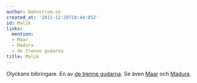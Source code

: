 ```yaml
---
author: Wahnstrom.se
created_at: '2011-12-28T18:44:05Z'
id: Malik
links:
  mention:
  - Maar
  - Madura
  - de trenne gudarna
title: Malik
---
```


Olyckans bibringare. En av [de trenne gudarna]. Se även [Maar] och [Madura].

  [de trenne gudarna]: de_trenne_gudarna
  [Maar]: Maar
  [Madura]: Madura